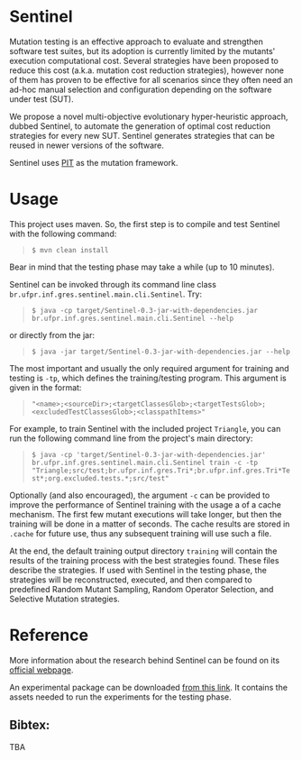 # Sentinel

Mutation testing is an effective approach to evaluate and strengthen software test suites, but its adoption is currently limited by the mutants' execution computational cost. Several strategies have been proposed to reduce this cost (a.k.a. mutation cost reduction strategies), however none of them has proven to be effective for all scenarios since they often need an ad-hoc manual selection and configuration depending on the software under test (SUT).

We propose a novel multi-objective evolutionary hyper-heuristic approach, dubbed Sentinel, to automate the generation of optimal cost reduction strategies for every new SUT. Sentinel generates strategies that can be reused in newer versions of the software.

Sentinel uses [PIT](https://pitest.org/) as the mutation framework.

# Usage

This project uses maven. So, the first step is to compile and test Sentinel with the following command:

> `$ mvn clean install`

Bear in mind that the testing phase may take a while (up to 10 minutes).

Sentinel can be invoked through its command line class `br.ufpr.inf.gres.sentinel.main.cli.Sentinel`. Try:

> `$ java -cp target/Sentinel-0.3-jar-with-dependencies.jar  br.ufpr.inf.gres.sentinel.main.cli.Sentinel --help`

or directly from the jar:

> `$ java -jar target/Sentinel-0.3-jar-with-dependencies.jar --help`

The most important and usually the only required argument for training and testing is `-tp`, which defines the training/testing program. This argument is given in the format:

> `"<name>;<sourceDir>;<targetClassesGlob>;<targetTestsGlob>;<excludedTestClassesGlob>;<classpathItems>"`

For example, to train Sentinel with the included project `Triangle`, you can run the following command line from the project's main directory:

> `$ java -cp 'target/Sentinel-0.3-jar-with-dependencies.jar' br.ufpr.inf.gres.sentinel.main.cli.Sentinel train -c -tp "Triangle;src/test;br.ufpr.inf.gres.Tri*;br.ufpr.inf.gres.Tri*Test*;org.excluded.tests.*;src/test"`

Optionally (and also encouraged), the argument `-c` can be provided to improve the performance of Sentinel training with the usage a of a cache mechanism. The first few mutant executions will take longer, but then the training will be done in a matter of seconds. The cache results are stored in `.cache` for future use, thus any subsequent training will use such a file.

At the end, the default training output directory `training` will contain the results of the training process with the best strategies found. These files describe the strategies. If used with Sentinel in the testing phase, the strategies will be reconstructed, executed, and then compared to predefined Random Mutant Sampling, Random Operator Selection, and Selective Mutation strategies.

# Reference

More information about the research behind Sentinel can be found on its [official webpage](https://sites.google.com/view/sentinel-ucl/sentinel-home).

An experimental package can be downloaded [from this link](https://liveuclac-my.sharepoint.com/:u:/g/personal/ucacggu_ucl_ac_uk/EVqc3zl9kYpJoyBWuBhbr98BXNbJ-5RLm3R9_9NmiSxthw?e=oeDGqa). It contains the assets needed to run the experiments for the testing phase.

## Bibtex:

TBA
